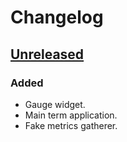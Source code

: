 # Changelog

## [Unreleased]

### Added

- Gauge widget.
- Main term application.
- Fake metrics gatherer.

[unreleased]: https://github.com/slok/go-http-metrics/compare/v0.x.0...HEAD
[0.x.0]: https://github.com/slok/meterm/releases/tag/v0.x.0
